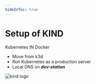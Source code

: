 ```yaml
---
hideInToc: true
---
```

# Setup of KIND

Kubernetes IN Docker

- Move from k3d
- Run Kubernetes as a production server
- Local DNS on ***dev-station***

![kind logo](/guillaume/logos/kind-logo.png)
<!-- TODO: Add kind logo (/guillaume/logos/kubernetes-logo.png) -->

<!--
using docker to abstract the os layer
work with a real k8s instead of k3d that is a lightweight version of k8s

Repeat: A lot of bash scripts to write
-->
